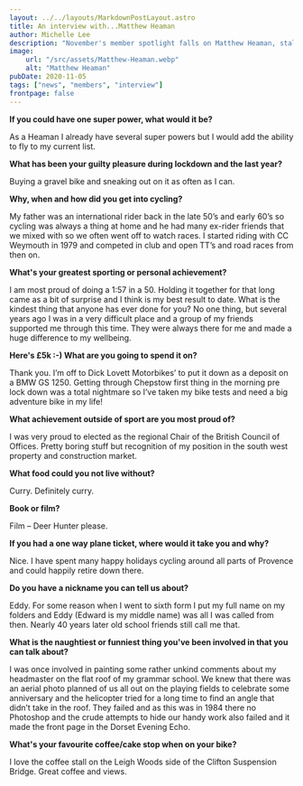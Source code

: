 ```yaml
---
layout: ../../layouts/MarkdownPostLayout.astro
title: An interview with...Matthew Heaman
author: Michelle Lee
description: "November's member spotlight falls on Matthew Heaman, stalwart and all round powerhouse :-)"
image:
    url: "/src/assets/Matthew-Heaman.webp"
    alt: "Matthew Heaman"
pubDate: 2020-11-05
tags: ["news", "members", "interview"]
frontpage: false
---
```


**If you could have one super power, what would it be?**

As a Heaman I already have several super powers but I would add the ability to fly to my current list.

**What has been your guilty pleasure during lockdown and the last year?**

Buying a gravel bike and sneaking out on it as often as I can.

**Why, when and how did you get into cycling?**

My father was an international rider back in the late 50’s and early 60’s so cycling was always a thing at home and he had many ex-rider friends that we mixed with so we often went off to watch races. I started riding with CC Weymouth in 1979 and competed in club and open TT’s and road races from then on.

**What's your greatest sporting or personal achievement?**

I am most proud of doing a 1:57 in a 50. Holding it together for that long came as a bit of surprise and I think is my best result to date. What is the kindest thing that anyone has ever done for you? No one thing, but several years ago I was in a very difficult place and a group of my friends supported me through this time. They were always there for me and made a huge difference to my wellbeing.

**Here's £5k :-) What are you going to spend it on?**

Thank you. I’m off to Dick Lovett Motorbikes’ to put it down as a deposit on a BMW GS 1250. Getting through Chepstow first thing in the morning pre lock down was a total nightmare so I’ve taken my bike tests and need a big adventure bike in my life!

**What achievement outside of sport are you most proud of?**

I was very proud to elected as the regional Chair of the British Council of Offices. Pretty boring stuff but recognition of my position in the south west property and construction market.

**What food could you not live without?**

Curry. Definitely curry.

**Book or film?**

Film – Deer Hunter please.

**If you had a one way plane ticket, where would it take you and why?**

Nice. I have spent many happy holidays cycling around all parts of Provence and could happily retire down there.

**Do you have a nickname you can tell us about?**

Eddy. For some reason when I went to sixth form I put my full name on my folders and Eddy (Edward is my middle name) was all I was called from then. Nearly 40 years later old school friends still call me that.

**What is the naughtiest or funniest thing you've been involved in that you can talk about?**

I was once involved in painting some rather unkind comments about my headmaster on the flat roof of my grammar school. We knew that there was an aerial photo planned of us all out on the playing fields to celebrate some anniversary and the helicopter tried for a long time to find an angle that didn’t take in the roof. They failed and as this was in 1984 there no Photoshop and the crude attempts to hide our handy work also failed and it made the front page in the Dorset Evening Echo.

**What's your favourite coffee/cake stop when on your bike?**

I love the coffee stall on the Leigh Woods side of the Clifton Suspension Bridge. Great coffee and views.